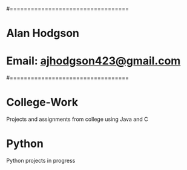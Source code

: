 #==================================
#    Alan Hodgson
#    Email: ajhodgson423@gmail.com
#==================================
 
#	College-Work
Projects and assignments from college using Java and C

# Python
Python projects in progress
